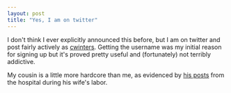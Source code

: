 ```yaml
---
layout: post
title: "Yes, I am on twitter"
---
```


     

<p>
    I don't think I ever explicitly announced this before, but I am on
    twitter and post fairly actively as 
    <a href="http://twitter.com/cwinters">cwinters</a>. Getting the
    username was my initial reason for signing up but it's proved
    pretty useful and (fortunately) not terribly addictive.
</p>

<p>
    My cousin is a little more hardcore than me, as evidenced by 
    <a href="http://twitter.com/kmwinter/statuses/941475016">his
    posts</a> from the hospital during his wife's labor.
</p>



